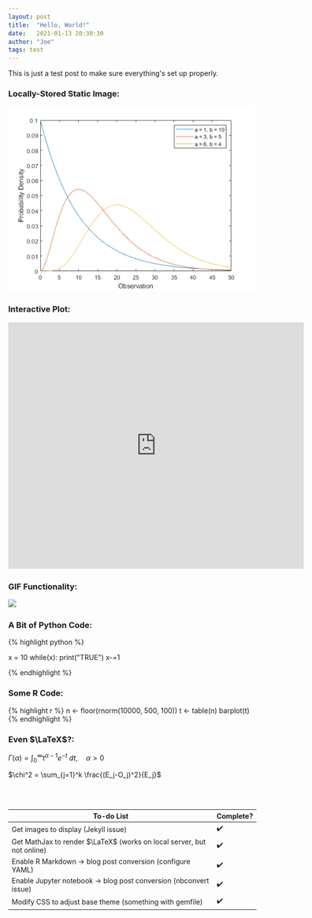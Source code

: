 ```yaml
---
layout: post
title:  "Hello, World!"
date:   2021-01-13 20:30:30
author: "Joe"
tags: test
---
```


This is just a test post to make sure everything's set up properly.

### Locally-Stored Static Image:

<img src = "/images/gamma-trans2.png" width = "500">

### Interactive Plot:

<iframe src="https://joeknittel.github.io/plotly_test.html" height="500" width="600" title="plotly demo" frameborder = "0"></iframe>

### GIF Functionality:

![](https://media.giphy.com/media/l0MYQRbcEk1gyxhyE/source.gif)

### A Bit of Python Code:

{% highlight python %}

x = 10
while(x):
    print("TRUE")
    x-=1

{% endhighlight %}

### Some R Code:

{% highlight r %}
n <- floor(rnorm(10000, 500, 100))
t <- table(n)
barplot(t)
{% endhighlight %}

### Even $\LaTeX$?:

$\Gamma(\alpha) = \int_0^\infty t^{\alpha-1}e^{-t} \ dt, \quad \alpha > 0$

$\chi^2 = \sum_{j=1}^k \frac{(E_j-O_j)^2}{E_j}$

<br><br>

| To-do List                                                             | Complete? |
| ---------------------------------------------------------------------- | --------- |
| Get images to display (Jekyll issue)                                   | ✔️        |
| Get MathJax to render $\LaTeX$ (works on local server, but not online) | ✔️        |
| Enable R Markdown -> blog post conversion (configure YAML)             | ✔️        |
| Enable Jupyter notebook -> blog post conversion (nbconvert issue)      | ✔️        |
| Modify CSS to adjust base theme (something with gemfile)               | ✔️        |
